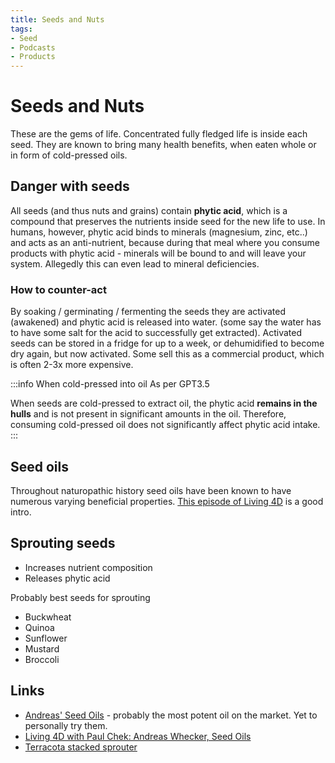 ```yaml
---
title: Seeds and Nuts
tags:
- Seed
- Podcasts
- Products
---
```


# Seeds and Nuts

These are the gems of life. Concentrated fully fledged life is inside each seed.
They are known to bring many health benefits, when eaten whole or in form of cold-pressed oils.

## Danger with seeds

All seeds (and thus nuts and grains) contain **phytic acid**, which is a compound that preserves the nutrients inside
seed for the new life to use. In humans, however, phytic acid binds to minerals (magnesium, zinc, etc..) and acts as
an anti-nutrient, because during that meal where you consume products with phytic acid - minerals will be bound to and
will leave your system. Allegedly this can even lead to mineral deficiencies.

### How to counter-act

By soaking / germinating / fermenting the seeds they are activated (awakened) and phytic acid is released into water.
(some say the water has to have some salt for the acid to successfully get extracted).
Activated seeds can be stored in a fridge for up to a week, or dehumidified to become dry again, but now activated.
Some sell this as a commercial product, which is often 2-3x more expensive.

:::info When cold-pressed into oil
As per GPT3.5

When seeds are cold-pressed to extract oil,
the phytic acid **remains in the hulls** and is not present in significant amounts in the oil.
Therefore, consuming cold-pressed oil does not significantly affect phytic acid intake.
:::

## Seed oils

Throughout naturopathic history seed oils have been known to have numerous varying beneficial properties.
[This episode of Living 4D](https://chekinstitute.com/blog/podcast-episodes/episode-218-andreas-wecker-healing-oils-the-soul-of-the-seed/) is a good intro.

## Sprouting seeds

- Increases nutrient composition
- Releases phytic acid

Probably best seeds for sprouting
- Buckwheat
- Quinoa
- Sunflower
- Mustard
- Broccoli

## Links
- [Andreas' Seed Oils](https://andreasseedoils.com) - probably the most potent oil on the market. Yet to personally try them.
- [Living 4D with Paul Chek: Andreas Whecker, Seed Oils](https://chekinstitute.com/blog/podcast-episodes/episode-218-andreas-wecker-healing-oils-the-soul-of-the-seed/)
- [Terracota stacked sprouter](https://lifeenergy-europe.eu/hawos-terracota-clay-sprouting-pot)
